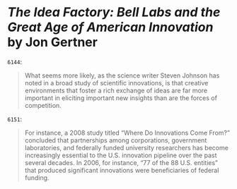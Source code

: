 # *The Idea Factory: Bell Labs and the Great Age of American Innovation* by Jon Gertner

`6144`:

> What seems more likely, as the science writer Steven Johnson has noted in a broad study of scientific innovations, is that creative environments that foster a rich exchange of ideas are far more important in eliciting important new insights than are the forces of competition.

`6151`:

> For instance, a 2008 study titled “Where Do Innovations Come From?” concluded that partnerships among corporations, government laboratories, and federally funded university researchers has become increasingly essential to the U.S. innovation pipeline over the past several decades. In 2006, for instance, “77 of the 88 U.S. entities” that produced significant innovations were beneficiaries of federal funding.
